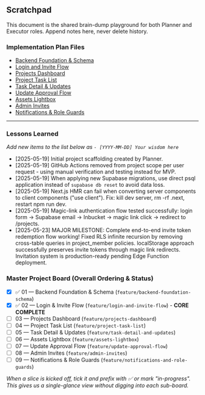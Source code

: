 ## Scratchpad

This document is the shared brain-dump playground for both Planner and Executor roles. Append notes here, never delete history.

### Implementation Plan Files

- [Backend Foundation & Schema](implementation-plan/backend-foundation-schema.md)
- [Login and Invite Flow](implementation-plan/login-and-invite-flow.md)
- [Projects Dashboard](implementation-plan/projects-dashboard.md)
- [Project Task List](implementation-plan/project-task-list.md)
- [Task Detail & Updates](implementation-plan/task-detail-and-updates.md)
- [Update Approval Flow](implementation-plan/update-approval-flow.md)
- [Assets Lightbox](implementation-plan/assets-lightbox.md)
- [Admin Invites](implementation-plan/admin-invites.md)
- [Notifications & Role Guards](implementation-plan/notifications-and-role-guards.md)

---

### Lessons Learned

_Add new items to the list below as `- [YYYY-MM-DD] Your wisdom here`_

- [2025-05-19] Initial project scaffolding created by Planner.
- [2025-05-19] GitHub Actions removed from project scope per user request - using manual verification and testing instead for MVP.
- [2025-05-19] When applying new Supabase migrations, use direct psql application instead of `supabase db reset` to avoid data loss.
- [2025-05-19] Next.js HMR can fail when converting server components to client components ("use client"). Fix: kill dev server, rm -rf .next, restart npm run dev.
- [2025-05-19] Magic-link authentication flow tested successfully: login form → Supabase email → Inbucket → magic link click → redirect to /projects.
- [2025-05-23] MAJOR MILESTONE: Complete end-to-end invite token redemption flow working! Fixed RLS infinite recursion by removing cross-table queries in project_member policies. localStorage approach successfully preserves invite tokens through magic link redirects. Invitation system is production-ready pending Edge Function deployment.

### Master Project Board (Overall Ordering & Status)

- [x] ✅ 01 — Backend Foundation & Schema (`feature/backend-foundation-schema`)
- [x] ✅ 02 — Login & Invite Flow (`feature/login-and-invite-flow`) - **CORE COMPLETE**
- [ ] 03 — Projects Dashboard (`feature/projects-dashboard`)
- [ ] 04 — Project Task List (`feature/project-task-list`)
- [ ] 05 — Task Detail & Updates (`feature/task-detail-and-updates`)
- [ ] 06 — Assets Lightbox (`feature/assets-lightbox`)
- [ ] 07 — Update Approval Flow (`feature/update-approval-flow`)
- [ ] 08 — Admin Invites (`feature/admin-invites`)
- [ ] 09 — Notifications & Role Guards (`feature/notifications-and-role-guards`)

_When a slice is kicked off, tick it and prefix with ✅ or mark "in-progress". This gives us a single-glance view without digging into each sub-board._ 